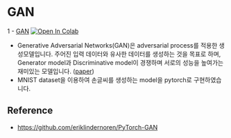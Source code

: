 # GAN


1 - [GAN](https://github.com/happy-jihye/GAN/blob/main/1_GAN.ipynb)  [![Open In Colab](https://colab.research.google.com/assets/colab-badge.svg)](https://colab.research.google.com/github.com/happy-jihye/GAN/blob/main/1_GAN.ipyn)

- Generative Adversarial Networks(GAN)은 adversarial process를 적용한 생성모델입니다. 주어진 입력 데이터와 유사한 데이터를 생성하는 것을 목표로 하며, Generator model과 Discriminative model이 경쟁하며 서로의 성능을 높여가는 재미있는 모델입니다. ([paper](https://arxiv.org/abs/1406.2661))
- MNIST dataset을 이용하여 손글씨를 생성하는 model을 pytorch로 구현하였습니다.


## Reference 
- https://github.com/eriklindernoren/PyTorch-GAN
